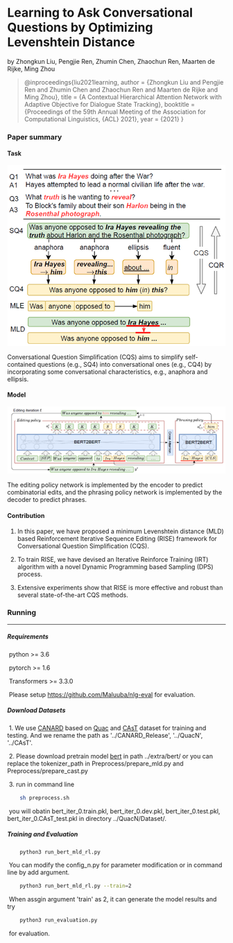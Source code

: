 # Learning to Ask Conversational Questions by Optimizing Levenshtein Distance

by Zhongkun Liu, Pengjie Ren, Zhumin Chen, Zhaochun Ren, Maarten de Rijke, Ming Zhou

> @inproceedings{liu2021learning,
>   author    = {Zhongkun Liu and
>                Pengjie Ren and
>                Zhumin Chen and
>                Zhaochun Ren and
>                Maarten de Rijke and
>                Ming Zhou},
>   title     = {A Contextual Hierarchical Attention Network with Adaptive Objective
>                for Dialogue State Tracking},
>   booktitle = {Proceedings of the 59th Annual Meeting of the Association for Computational Linguistics, {ACL} 2021},
>   year      = {2021}
> }

### Paper summary

#### Task

<img src=".\task.png" alt="image-20210607201940075" style="zoom: 80%;" />

Conversational Question Simplification (CQS) aims to simplify self-contained questions (e.g., SQ4) into conversational ones (e.g., CQ4) by incorporating some conversational characteristics, e.g., anaphora and ellipsis.

#### Model

![image-20210607204645807](.\model.png)



The editing policy network is implemented by the encoder to predict combinatorial edits, and the phrasing policy network is implemented by the decoder to predict phrases.

#### Contribution

1) In this paper, we have proposed a minimum Levenshtein distance (MLD) based Reinforcement Iterative Sequence Editing (RISE) framework for Conversational Question Simplification (CQS). 

2) To train RISE, we have devised an Iterative Reinforce Training (IRT) algorithm with a novel Dynamic
Programming based Sampling (DPS) process. 

3) Extensive experiments show that RISE is more effective and robust than several state-of-the-art CQS
methods.



### Running

---

##### Requirements

​	python >= 3.6

​	pytorch >= 1.6

​	Transformers >= 3.3.0

​	Please setup https://github.com/Maluuba/nlg-eval for evaluation.



##### Download Datasets

​	1. We use [CANARD](https://sites.google.com/view/qanta/projects/canard) based on [Quac](http://quac.ai/) and [CAsT](https://github.com/daltonj/treccastweb/tree/master/2019/data/training) dataset for training and testing.  And we rename the path as '../CANARD_Release', '../QuacN', '../CAsT'.

​	2. Please download pretrain model [bert](https://huggingface.co/bert-base-uncased/tree/main)  in path ../extra/bert/ or you can replace the tokenizer_path in Preprocess/prepare_mld.py and Preprocess/prepare_cast.py

​	3. run in command line 

```bash
	sh preprocess.sh
```

​		you will obatin bert_iter_0.train.pkl, bert_iter_0.dev.pkl, bert_iter_0.test.pkl, bert_iter_0.CAsT_test.pkl in directory ../QuacN/Dataset/.



##### Training and Evaluation

```bash
	python3 run_bert_mld_rl.py
```

​	You can modify the config_n.py for parameter modification or in command line by add argument.

```bash
	python3 run_bert_mld_rl.py --train=2
```

​	When assgin argument 'train' as 2, it can generate the model results and try

```bash
	python3 run_evaluation.py
```

​	for evaluation.
